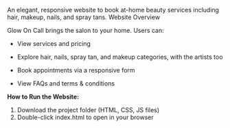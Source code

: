 An elegant, responsive website to book at-home beauty services including hair, makeup, nails, and spray tans.
Website Overview

Glow On Call brings the salon to your home. Users can:

- View services and pricing

- Explore hair, nails, spray tan, and makeup categories, with the artists too

- Book appointments via a responsive form

- View FAQs and terms & conditions

**How to Run the Website:**
1. Download the project folder (HTML, CSS, JS files)
2. Double-click index.html to open in your browser
